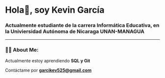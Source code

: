 <div id="header" aling ="center">
  <h1 aling="center"> Hola👋, soy Kevin García  </h1> 
  <h3 aling="center">Actualmente estudiante de la carrera Informática Educativa, en la Univiersidad Autónoma de Nicaraga UNAN-MANAGUA
  </h3>
  </div>
  
 ---
 
 ###  👩‍💻 About Me:
 
 Actualmente estoy aprendiendo **SQL y Git** 
  
 Contáctame por **garcikev525@gmail.com**


